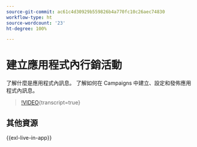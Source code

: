 ```yaml
---
source-git-commit: ac61c4d30929b559826b4a770fc10c26aec74830
workflow-type: ht
source-wordcount: '23'
ht-degree: 100%

---
```

# 建立應用程式內行銷活動

了解什麼是應用程式內訊息。 了解如何在 Campaigns 中建立、設定和發佈應用程式內訊息。

>[!VIDEO](https://video.tv.adobe.com/v/3410430?quality=12&learn=on){transcript=true}

## 其他資源

{{exl-live-in-app}}
